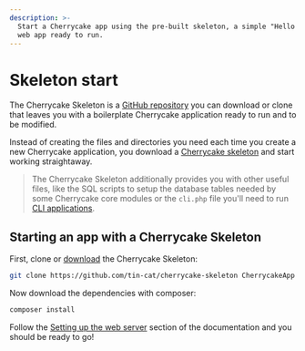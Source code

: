 ```yaml
---
description: >-
  Start a Cherrycake app using the pre-built skeleton, a simple "Hello world"
  web app ready to run.
---
```


# Skeleton start

The Cherrycake Skeleton is a [GitHub repository](https://github.com/tin-cat/cherrycake-skeleton) you can download or clone that leaves you with a boilerplate Cherrycake application ready to run and to be modified.

Instead of creating the files and directories you need each time you create a new Cherrycake application, you download a [Cherrycake skeleton](https://github.com/tin-cat/cherrycake-skeleton) and start working straightaway.

> The Cherrycake Skeleton additionally provides you with other useful files, like the SQL scripts to setup the database tables needed by some Cherrycake core modules or the `cli.php` file you'll need to run [CLI applications](../cli.md).

## Starting an app with a Cherrycake Skeleton

First, clone or [download](https://github.com/tin-cat/cherrycake-skeleton) the Cherrycake Skeleton:

```bash
git clone https://github.com/tin-cat/cherrycake-skeleton CherrycakeApp
```

Now download the dependencies with composer:

```php
composer install
```

Follow the [Setting up the web server](./#setting-up-the-web-server) section of the documentation and you should be ready to go!

